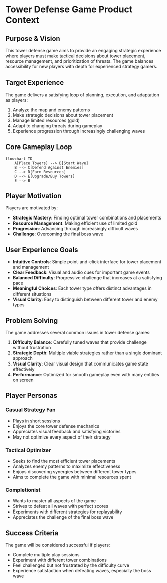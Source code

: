 # Tower Defense Game Product Context

## Purpose & Vision
This tower defense game aims to provide an engaging strategic experience where players must make tactical decisions about tower placement, resource management, and prioritization of threats. The game balances accessibility for new players with depth for experienced strategy gamers.

## Target Experience
The game delivers a satisfying loop of planning, execution, and adaptation as players:
1. Analyze the map and enemy patterns
2. Make strategic decisions about tower placement
3. Manage limited resources (gold)
4. Adapt to changing threats during gameplay
5. Experience progression through increasingly challenging waves

## Core Gameplay Loop
```mermaid
flowchart TD
    A[Place Towers] --> B[Start Wave]
    B --> C[Defend Against Enemies]
    C --> D[Earn Resources]
    D --> E[Upgrade/Buy Towers]
    E --> B
```

## Player Motivation
Players are motivated by:
- **Strategic Mastery**: Finding optimal tower combinations and placements
- **Resource Management**: Making efficient use of limited gold
- **Progression**: Advancing through increasingly difficult waves
- **Challenge**: Overcoming the final boss wave

## User Experience Goals
- **Intuitive Controls**: Simple point-and-click interface for tower placement and management
- **Clear Feedback**: Visual and audio cues for important game events
- **Balanced Difficulty**: Progressive challenge that increases at a satisfying pace
- **Meaningful Choices**: Each tower type offers distinct advantages in different situations
- **Visual Clarity**: Easy to distinguish between different tower and enemy types

## Problem Solving
The game addresses several common issues in tower defense games:
1. **Difficulty Balance**: Carefully tuned waves that provide challenge without frustration
2. **Strategic Depth**: Multiple viable strategies rather than a single dominant approach
3. **Visual Clarity**: Clear visual design that communicates game state effectively
4. **Performance**: Optimized for smooth gameplay even with many entities on screen

## Player Personas

### Casual Strategy Fan
- Plays in short sessions
- Enjoys the core tower defense mechanics
- Appreciates visual feedback and satisfying victories
- May not optimize every aspect of their strategy

### Tactical Optimizer
- Seeks to find the most efficient tower placements
- Analyzes enemy patterns to maximize effectiveness
- Enjoys discovering synergies between different tower types
- Aims to complete the game with minimal resources spent

### Completionist
- Wants to master all aspects of the game
- Strives to defeat all waves with perfect scores
- Experiments with different strategies for replayability
- Appreciates the challenge of the final boss wave

## Success Criteria
The game will be considered successful if players:
- Complete multiple play sessions
- Experiment with different tower combinations
- Feel challenged but not frustrated by the difficulty curve
- Experience satisfaction when defeating waves, especially the boss wave
